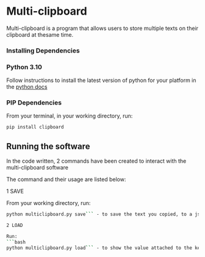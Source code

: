 # Multi-clipboard

Multi-clipboard is a program that allows users to store multiple texts on their clipboard at thesame time.

### Installing Dependencies

### Python 3.10

Follow instructions to install the latest version of python for your platform in the [python docs](https://docs.python.org/3/using/unix.html#getting-and-installing-the-latest-version-of-python)

### PIP Dependencies

From your terminal, in your working directory, run:

```bash
pip install clipboard
```

## Running the software

In the code written, 2 commands have been created to interact with the multi-clipboard software

The command and their usage are listed below:

1 SAVE

From your working directory, run:
```bash
python multiclipboard.py save``` - to save the text you copied, to a json file provided

2 LOAD

Run:
```bash
python multiclipboard.py load``` - to show the value attached to the key you've saved.

